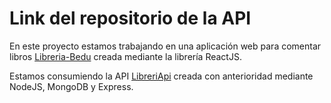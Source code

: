 # Link del repositorio de la API

En este proyecto estamos trabajando en una aplicación web para comentar libros [Libreria-Bedu](https://libreria-bedu.herokuapp.com/) creada mediante la librería ReactJS.

Estamos consumiendo la API [LibreriApi](https://github.com/BeduTeam3/Proyecto-Fase-2) creada con anterioridad mediante NodeJS, MongoDB y Express.
